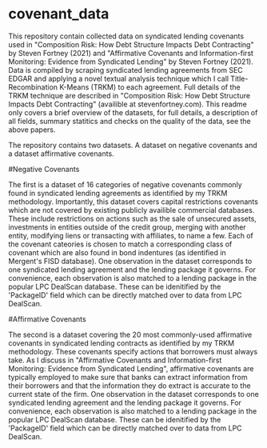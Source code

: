 # covenant_data

This repository contain collected data on syndicated lending covenants used in "Composition Risk: How Debt Structure Impacts Debt Contracting" by Steven Fortney (2021) and "Affirmative Covenants and Information-first Monitoring: Evidence from Syndicated Lending" by Steven Fortney (2021). Data is compiled by scraping syndicated lending agreements from SEC EDGAR and applying a novel textual analysis technique which I call Title-Recombination K-Means (TRKM) to each agreement. Full details of the TRKM technique are described in "Composition Risk: How Debt Structure Impacts Debt Contracting" (availible at stevenfortney.com). This readme only covers a brief overview of the datasets, for full details, a description of all fields, summary statitics and checks on the quality of the data, see the above papers. 

The repository contains two datasets. A dataset on negative covenants and a dataset affirmative covenants.

#Negative Covenants 

The first is a dataset of 16 categories of negative covenants commonly found in syndicated lending agreements as identified by my TRKM methodology. Importantly, this dataset covers capital restrictions covenants which are not covered by existing publicly availible commercial databases. These include restrictions on actions such as the sale of unsecured assets, investments in entities outside of the credit group, merging with another entity, modifying liens or transacting with affiliates, to name a few. Each of the covenant cateories is chosen to match a corresponding class of covenant which are also found in bond indentures (as identified in Mergent's FISD database). One observation in the dataset corresponds to one syndicated lending agreement and the lending package it governs. For convenience, each observation is also matched to a lending package in the popular LPC DealScan database. These can be idenitified by the 'PackageID' field which can be directly matched over to data from LPC DealScan.    


#Affirmative Covenants 

The second is a dataset covering the 20 most commonly-used affirmative covenants in syndicated lending contracts as identified by my TRKM methodology. These covenants specify actions that borrowers must always take. As I discuss in "Affirmative Covenants and Information-first Monitoring: Evidence from Syndicated Lending", affirmative covenants are typically employed to make sure that banks can extract information from their borrowers and that the information they do extract is accurate to the current state of the firm. One observation in the dataset corresponds to one syndicated lending agreement and the lending package it governs. For convenience, each observation is also matched to a lending package in the popular LPC DealScan database. These can be idenitified by the 'PackageID' field which can be directly matched over to data from LPC DealScan.
